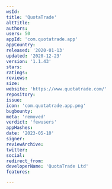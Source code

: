 ```yaml
---
wsId: 
title: 'QuotaTrade'
altTitle: 
authors: 
users: 50
appId: 'com.quotatrade.app'
appCountry: 
released: '2020-01-13'
updated: '2020-12-23'
version: '1.1.43'
stars: 
ratings: 
reviews: 
size: 
website: 'https://www.quotatrade.com/'
repository: 
issue: 
icon: 'com.quotatrade.app.png'
bugbounty: 
meta: 'removed'
verdict: 'fewusers'
appHashes: 
date: '2023-05-10'
signer: 
reviewArchive: 
twitter: 
social: 
redirect_from: 
developerName: 'QuotaTrade Ltd'
features: 

---
```


